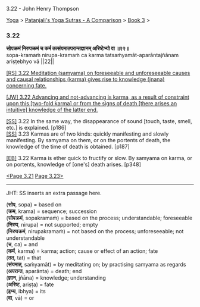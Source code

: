 3.22 - John Henry Thompson 

[Yoga](../../../yoga.html)‎ > ‎[Patanjali's Yoga Sutras - A Comparison](../../patanjani.html)‎ > ‎[Book 3](../book-3.html)‎ > ‎

### 3.22

**सोपक्रमं निरुपक्रमं च कर्म तत्संयमातपरान्तज्ञानम् अरिष्टेभ्यो वा ॥२२॥**  
sopa-kramaṁ nirupa-kramaṁ ca karma tatsaṁyamāt-aparāntajñānam ariṣṭebhyo vā ||22||  
  
  
[\[RS\] 3.22 Meditation (samyama) on foreseeable and unforeseeable causes and causal relationships (karma) gives rise to knowledge (jnana) concerning fate.](http://www.ashtangayoga.info/philosophy/yoga-sutra-patanjali/chapter-3/item/sopa-kramam-nirupa-kramam-karma-tatsanyamat/)  
  
[\[JW\] 3.22 Advancing and not-advancing is karma, as a result of constraint upon this \[two-fold karma\] or from the signs of death \[there arises an intuitive\] knowledge of the latter end.](http://books.google.com/books?id=YzFImjtOxUwC&pg=PA251&ci=88%2C174%2C759%2C89&source=bookclip)  
  
[\[SS\]](http://www.amazon.com/Yoga-Sutras-Patanjali-Commentary-Satchidananda/dp/0932040381) 3.22 In the same way, the disappearance of sound \[touch, taste, smell, etc.\] is explained. \[p186\]  
[\[SS\]](http://www.amazon.com/Yoga-Sutras-Patanjali-Commentary-Satchidananda/dp/0932040381) 3.23 Karmas are of two kinds: quickly manifesting and slowly manifesting. By samyama on them, or on the portents of death, the knowledge of the time of death is obtained. \[p187\]  
  
[\[EB\]](http://www.amazon.com/Yoga-Sutras-Patanjali-Translation-Commentary/dp/0865477361/ref=sr_1_1?ie=UTF8&s=books&qid=1250508322&sr=1-1) 3.22 Karma is ether quick to fructify or slow. By samyama on karma, or on portents, knowledge of \[one's\] death arises. \[p348\]  
  
  
[<Page 3.21](321.html)  [Page 3.23>](323.html)  
  

* * *

  
JHT: SS inserts an extra passage here.  
  

(**सोप**, sopa) = based on  
(**क्रम**, krama) = sequence; succession  
(**सोपक्रमं**, sopakramaṁ) = based on the process; understandable; foreseeable  
(**निरुप**, nirupa) = not supported; empty  
(**निरुपक्रमं**, nirupakramaṁ) = not based on the process; unforeseeable; not understandable  
(**च**, ca) = and  
(**कर्म**, karma) = karma; action; cause or effect of an action; fate  
(**तत्**, tat) = that  
(**संयमात्**, saṁyamāt) = by meditating on; by practising samyama as regards  
(**अपरान्त**, aparānta) = death; end  
(**ज्ञान**, jñāna) = knowledge; understanding  
(**अरिष्ट**, ariṣṭa) = fate  
(**इभ्य**, ibhya) = its  
(**वा**, vā) = or

